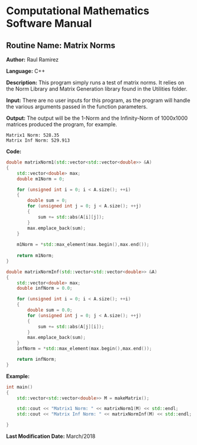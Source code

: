 # Computational Mathematics Software Manual

## **Routine Name:** Matrix Norms

**Author:** Raul Ramirez

**Language:** C++

**Description:** This program simply runs a test of matrix norms. It relies on the Norm Library and Matrix Generation library found in the Utilities folder. 
    
**Input:**  There are no user inputs for this program, as the program will handle the various arguments passed in the function parameters.

**Output:** The output will be the 1-Norm and the Infinity-Norm of 1000x1000 matrices produced the program, for example.
```
Matrix1 Norm: 528.35
Matrix Inf Norm: 529.913
```

**Code:**
```C++
double matrixNorm1(std::vector<std::vector<double>> &A)
{
	std::vector<double> max;
	double m1Norm = 0;

	for (unsigned int i = 0; i < A.size(); ++i)
	{
		double sum = 0;
		for (unsigned int j = 0; j < A.size(); ++j)
		{
			sum += std::abs(A[i][j]);
		}
		max.emplace_back(sum);
	}
	
	m1Norm = *std::max_element(max.begin(),max.end());
	
	return m1Norm;
}

double matrixNormInf(std::vector<std::vector<double>> &A)
{
	std::vector<double> max;
	double infNorm = 0.0;

	for (unsigned int i = 0; i < A.size(); ++i)
	{
		double sum = 0.0;
		for (unsigned int j = 0; j < A.size(); ++j)
		{
			sum += std::abs(A[j][i]);
		}
		max.emplace_back(sum);
	}
	infNorm = *std::max_element(max.begin(),max.end());

	return infNorm;
}
```

**Example:**

```C++
int main()
{
	std::vector<std::vector<double>> M = makeMatrix();

	std::cout << "Matrix1 Norm: " << matrixNorm1(M) << std::endl;
	std::cout << "Matrix Inf Norm: " << matrixNormInf(M) << std::endl;

}
```

**Last Modification Date:** March/2018
